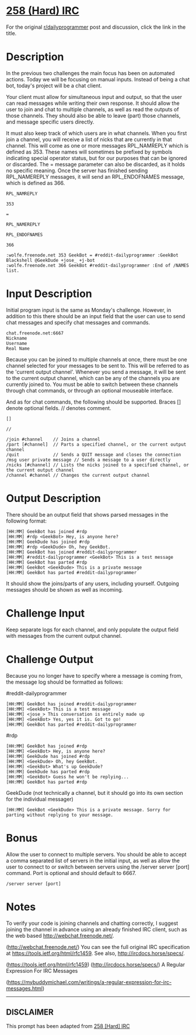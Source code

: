 # [258 (Hard) IRC](https://www.reddit.com/r/dailyprogrammer/comments/4ayjla/challenge_258_hard_irc_interactivity/)

For the original [r/dailyprogrammer](https://www.reddit.com/r/dailyprogrammer/) post and discussion, click the link in the title.

# Description
In the previous two challenges the main focus has been on automated actions. Today we will be focusing on manual inputs.
Instead of being a chat bot, today's project will be a chat client.

Your client must allow for simultaneous input and output, so that the user can read messages while writing their own
response. It should allow the user to join and chat to multiple channels, as well as read the outputs of those channels.
They should also be able to leave (part) those channels, and message specific users directly.

It must also keep track of which users are in what channels. When you first join a channel, you will receive a list of
nicks that are currently in that channel. This will come as one or more messages RPL_NAMREPLY which is defined as 353.
These names will sometimes be prefixed by symbols indicating special operator status, but for our purposes that can be
ignored or discarded. The = message parameter can also be discarded, as it holds no specific meaning. Once the server has
finished sending RPL_NAMEREPLY messages, it will send an RPL_ENDOFNAMES message, which is defined as 366.


```
RPL_NAMREPLY
```

```
353
```

```
=
```

```
RPL_NAMEREPLY
```

```
RPL_ENDOFNAMES
```

```
366
```

```
:wolfe.freenode.net 353 GeekBot = #reddit-dailyprogrammer :GeekBot Blackshell @GeekDude +jose_ +j-bot
:wolfe.freenode.net 366 GeekBot #reddit-dailyprogrammer :End of /NAMES list.
```
# Input Description
Initial program input is the same as Monday's challenge. However, in addition to this there should be an input field
that the user can use to send chat messages and specify chat messages and commands.


```
chat.freenode.net:6667
Nickname
Username
Real Name
```
Because you can be joined to multiple channels at once, there must be one channel selected for your messages to be sent to.
This will be referred to as the 'current output channel'. Whenever you send a message, it will be sent to the current
output channel, which can be any of the channels you are currently joined to. You must be able to switch between these
channels through chat commands, or through an optional mouseable interface.

And as for chat commands, the following should be supported. Braces [] denote optional fields. // denotes comment.


```
[]
```

```
//
```

```
/join #channel    // Joins a channel
/part [#channel]  // Parts a specified channel, or the current output channel
/quit             // Sends a QUIT message and closes the connection
/msg user private message // Sends a message to a user directly
/nicks [#channel] // Lists the nicks joined to a specified channel, or the current output channel
/channel #channel // Changes the current output channel
```
# Output Description
There should be an output field that shows parsed messages in the following format:


```
[HH:MM] GeekBot has joined #rdp
[HH:MM] #rdp <GeekBot> Hey, is anyone here?
[HH:MM] GeekDude has joined #rdp
[HH:MM] #rdp <GeekDude> Oh, hey GeekBot.
[HH:MM] GeekBot has joined #reddit-dailyprogrammer
[HH:MM] #reddit-dailyprogrammer <GeekBot> This is a test message
[HH:MM] GeekBot has parted #rdp
[HH:MM] GeekBot <GeekDude> This is a private message
[HH:MM] GeekBot has parted #reddit-dailyprogrammer
```
It should show the joins/parts of any users, including yourself. Outgoing messages should be shown as well as incoming.

# Challenge Input
Keep separate logs for each channel, and only populate the output field with messages from the current output channel.

# Challenge Output
Because you no longer have to specify where a message is coming from, the message log should be formatted as follows:

#reddit-dailyprogrammer


```
[HH:MM] GeekBot has joined #reddit-dailyprogrammer
[HH:MM] <GeekBot> This is a test message
[HH:MM] <jose_> This conversation is entirely made up
[HH:MM] <GeekBot> Yes, yes it is. Got to go!
[HH:MM] GeekBot has parted #reddit-dailyprogrammer
```
#rdp


```
[HH:MM] GeekBot has joined #rdp
[HH:MM] <GeekBot> Hey, is anyone here?
[HH:MM] GeekDude has joined #rdp
[HH:MM] <GeekDude> Oh, hey GeekBot.
[HH:MM] <GeekBot> What's up GeekDude?
[HH:MM] GeekDude has parted #rdp
[HH:MM] <GeekBot> Guess he won't be replying...
[HH:MM] GeekBot has parted #rdp
```
GeekDude (not technically a channel, but it should go into its own section for the individual messager)


```
[HH:MM] GeekBot <GeekDude> This is a private message. Sorry for parting without replying to your message.
```
# Bonus
Allow the user to connect to multiple servers. You should be able to accept a comma separated list of servers in the
initial input, as well as allow the user to connect to or switch between servers using the /server server [port] command.
Port is optional and should default to 6667.


```
/server server [port]
```
# Notes
To verify your code is joining channels and chatting correctly, I suggest joining the channel in advance using an already
finished IRC client, such as the web based http://webchat.freenode.net/.

(http://webchat.freenode.net/)
You can see the full original IRC specification at https://tools.ietf.org/html/rfc1459. See also, http://ircdocs.horse/specs/.

(https://tools.ietf.org/html/rfc1459)
(http://ircdocs.horse/specs/)
A Regular Expression For IRC Messages

(https://mybuddymichael.com/writings/a-regular-expression-for-irc-messages.html)

----
## **DISCLAIMER**
This prompt has been adapted from [258 [Hard] IRC](https://www.reddit.com/r/dailyprogrammer/comments/4ayjla/challenge_258_hard_irc_interactivity/
)
